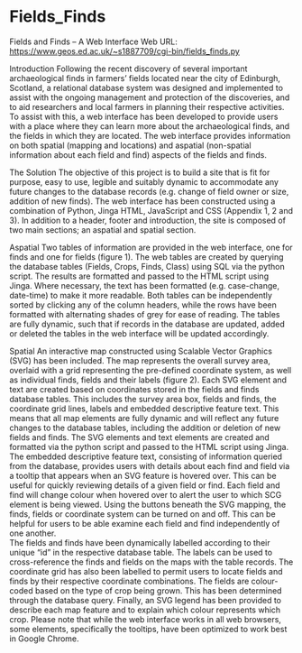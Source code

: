# Fields_Finds
Fields and Finds – A Web Interface
Web URL: https://www.geos.ed.ac.uk/~s1887709/cgi-bin/fields_finds.py 

Introduction
Following the recent discovery of several important archaeological finds in farmers’ fields located near the city of Edinburgh, Scotland, a relational database system was designed and implemented to assist with the ongoing management and protection of the discoveries, and to aid researchers and local farmers in planning their respective activities. To assist with this, a web interface has been developed to provide users with a place where they can learn more about the archaeological finds, and the fields in which they are located. The web interface provides information on both spatial (mapping and locations) and aspatial (non-spatial information about each field and find) aspects of the fields and finds.

The Solution
The objective of this project is to build a site that is fit for purpose, easy to use, legible and suitably dynamic to accommodate any future changes to the database records (e.g. change of field owner or size, addition of new finds). The web interface has been constructed using a combination of Python, Jinga HTML, JavaScript and CSS (Appendix 1, 2 and 3). In addition to a header, footer and introduction, the site is composed of two main sections; an aspatial and spatial section.

Aspatial
Two tables of information are provided in the web interface, one for finds and one for fields (figure 1). The web tables are created by querying the database tables (Fields, Crops, Finds, Class) using SQL via the python script. The results are formatted and passed to the HTML script using Jinga. Where necessary, the text has been formatted (e.g. case-change, date-time) to make it more readable.
Both tables can be independently sorted by clicking any of the column headers, while the rows have been formatted with alternating shades of grey for ease of reading. The tables are fully dynamic, such that if records in the database are updated, added or deleted the tables in the web interface will be updated accordingly.  

Spatial
An interactive map constructed using Scalable Vector Graphics (SVG) has been included. The map represents the overall survey area, overlaid with a grid representing the pre-defined coordinate system, as well as individual finds, fields and their labels (figure 2). 
Each SVG element and text are created based on coordinates stored in the fields and finds database tables. This includes the survey area box, fields and finds, the coordinate grid lines, labels and embedded descriptive feature text. This means that all map elements are fully dynamic and will reflect any future changes to the database tables, including the addition or deletion of new fields and finds.  The SVG elements and text elements are created and formatted via the python script and passed to the HTML script using Jinga.
The embedded descriptive feature text, consisting of information queried from the database, provides users with details about each find and field via a tooltip that appears when an SVG feature is hovered over. This can be useful for quickly reviewing details of a given field or find. 
Each field and find will change colour when hovered over to alert the user to which SCG element is being viewed. Using the buttons beneath the SVG mapping, the finds, fields or coordinate system can be turned on and off.  This can be helpful for users to be able examine each field and find independently of one another.  
The fields and finds have been dynamically labelled according to their unique “id” in the respective database table. The labels can be used to cross-reference the finds and fields on the maps with the table records. The coordinate grid has also been labelled to permit users to locate fields and finds by their respective coordinate combinations.
The fields are colour-coded based on the type of crop being grown. This has been determined through the database query. Finally, an SVG legend has been provided to describe each map feature and to explain which colour represents which crop.
Please note that while the web interface works in all web browsers, some elements, specifically the tooltips, have been optimized to work best in Google Chrome.
